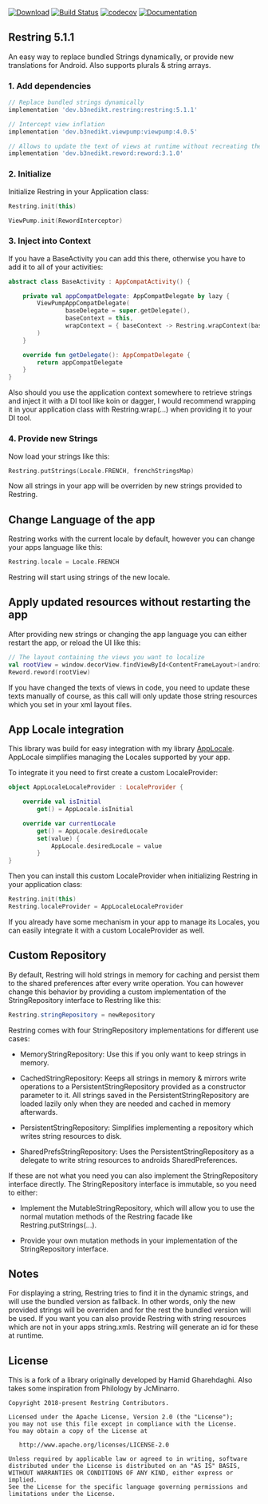[![Download](https://api.bintray.com/packages/b3nedikt/restring/restring/images/download.svg?version=5.1.1)](https://bintray.com/b3nedikt/restring/restring/5.1.1/link)
[![Build Status](https://travis-ci.org/B3nedikt/restring.svg?branch=master)](https://travis-ci.org/B3nedikt/restring)
[![codecov](https://codecov.io/gh/B3nedikt/restring/branch/master/graph/badge.svg)](https://codecov.io/gh/B3nedikt/restring)
[![Documentation](https://img.shields.io/badge/docs-documentation-green.svg)](https://b3nedikt.github.io/restring/)

## Restring 5.1.1

An easy way to replace bundled Strings dynamically, or provide new translations for Android. Also supports plurals & string arrays.

### 1. Add dependencies

```groovy
// Replace bundled strings dynamically
implementation 'dev.b3nedikt.restring:restring:5.1.1'

// Intercept view inflation
implementation 'dev.b3nedikt.viewpump:viewpump:4.0.5'

// Allows to update the text of views at runtime without recreating the activity
implementation 'dev.b3nedikt.reword:reword:3.1.0'
```

### 2. Initialize

Initialize Restring in your Application class:

```kotlin
Restring.init(this)

ViewPump.init(RewordInterceptor)
```

### 3. Inject into Context

If you have a BaseActivity you can add this there, otherwise you have to add it to all of your activities:

```kotlin
abstract class BaseActivity : AppCompatActivity() {

    private val appCompatDelegate: AppCompatDelegate by lazy {
        ViewPumpAppCompatDelegate(
                baseDelegate = super.getDelegate(),
                baseContext = this,
                wrapContext = { baseContext -> Restring.wrapContext(baseContext) }
        )
    }

    override fun getDelegate(): AppCompatDelegate {
        return appCompatDelegate
    }
}
```

Also should you use the application context somewhere to retrieve strings
and inject it with a DI tool like koin or dagger, I would recommend wrapping it in your
application class with Restring.wrap(...) when providing it to your DI tool.

### 4. Provide new Strings

Now load your strings like this:

```kotlin
Restring.putStrings(Locale.FRENCH, frenchStringsMap)
```

Now all strings in your app will be overriden by new strings provided to Restring.

## Change Language of the app

Restring works with the current locale by default, however you can change your apps language like this:

```kotlin
Restring.locale = Locale.FRENCH
```

Restring will start using strings of the new locale.

## Apply updated resources without restarting the app

After providing new strings or changing the app language you can either restart the app,
or reload the UI like this:

```kotlin
// The layout containing the views you want to localize
val rootView = window.decorView.findViewById<ContentFrameLayout>(android.R.id.content)
Reword.reword(rootView)
```

If you have changed the texts of views in code, you need to update these
texts manually of course, as this call will only update those string resources which
you set in your xml layout files.

## App Locale integration

This library was build for easy integration with my library [AppLocale](https://github.com/B3nedikt/AppLocale). AppLocale simplifies managing the Locales supported by your app.

To integrate it you need to first create a custom LocaleProvider:

```kotlin
object AppLocaleLocaleProvider : LocaleProvider {

    override val isInitial
        get() = AppLocale.isInitial

    override var currentLocale
        get() = AppLocale.desiredLocale
        set(value) {
            AppLocale.desiredLocale = value
        }
}
```

Then you can install this custom LocaleProvider when initializing Restring in your application class:

```kotlin
Restring.init(this)
Restring.localeProvider = AppLocaleLocaleProvider
```

If you already have some mechanism in your app to manage its Locales, you can easily integrate it with a custom LocaleProvider as well.

## Custom Repository

By default, Restring will hold strings in memory for caching and persist them to the shared preferences after every write operation.
You can however change this behavior by providing a custom implementation of the StringRepository interface to Restring like this:

```java
Restring.stringRepository = newRepository
```

Restring comes with four StringRepository implementations for different use cases:

- MemoryStringRepository: Use this if you only want to keep strings in memory.

- CachedStringRepository: Keeps all strings in memory & mirrors write operations to a PersistentStringRepository
  provided as a constructor parameter to it. All strings saved in the PersistentStringRepository are loaded lazily only
  when they are needed and cached in memory afterwards.

- PersistentStringRepository: Simplifies implementing a repository which writes string resources to disk.

- SharedPrefsStringRepository: Uses the PersistentStringRepository as a delegate to write string resources to
  androids SharedPreferences.

If these are not what you need you can also implement the StringRepository interface directly. The StringRepository interface is immutable, so you need to either:

- Implement the MutableStringRepository, which will allow you to use the normal mutation methods of the Restring facade like Restring.putStrings(...).

- Provide your own mutation methods in your implementation of the StringRepository interface.

## Notes

For displaying a string, Restring tries to find it in the dynamic strings, and will use the bundled version as fallback.
In other words, only the new provided strings will be overriden and for the rest the bundled version will be used.
If you want you can also provide Restring with string resources which are not in your apps string.xmls. Restring
will generate an id for these at runtime.

## License

This is a fork of a library originally developed by Hamid Gharehdaghi.
Also takes some inspiration from Philology by JcMinarro.

```
Copyright 2018-present Restring Contributors.

Licensed under the Apache License, Version 2.0 (the "License");
you may not use this file except in compliance with the License.
You may obtain a copy of the License at

   http://www.apache.org/licenses/LICENSE-2.0

Unless required by applicable law or agreed to in writing, software
distributed under the License is distributed on an "AS IS" BASIS,
WITHOUT WARRANTIES OR CONDITIONS OF ANY KIND, either express or implied.
See the License for the specific language governing permissions and
limitations under the License.
```
